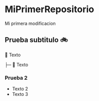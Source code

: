 # MiPrimerRepositorio

Mi primera modificacion

## Prueba subtitulo :bike:

:file_folder: Texto

├─ :file_folder: Texto

### Prueba 2

* Texto 2
* Texto 3
